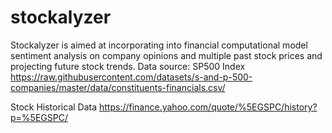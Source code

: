 # stockalyzer

Stockalyzer is aimed at incorporating into financial computational model sentiment analysis on company opinions and multiple past stock prices and projecting future stock trends. 
Data source:
SP500 Index
https://raw.githubusercontent.com/datasets/s-and-p-500-companies/master/data/constituents-financials.csv/

Stock Historical Data
https://finance.yahoo.com/quote/%5EGSPC/history?p=%5EGSPC/

